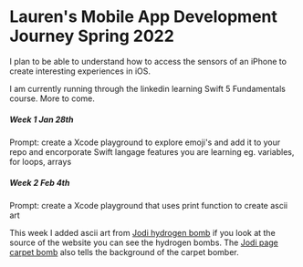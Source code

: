 # Lauren's Mobile App Development Journey Spring 2022

I plan to be able to understand how to access the sensors of an iPhone to create interesting experiences in iOS.

I am currently running through the linkedin learning Swift 5 Fundamentals course. More to come.

##### Week 1 Jan 28th
Prompt: create a Xcode playground to explore emoji's and add it to your repo and encorporate Swift langage features you are learning eg. variables, for loops, arrays

##### Week 2 Feb 4th
Prompt: create a Xcode playground that uses print function to create ascii art

This week I added ascii art from [Jodi hydrogen bomb](https://wwwwwwwww.jodi.org/) if you look at the source of the website you can see the hydrogen bombs.
The [Jodi page carpet bomb](https://wwwwwwww.jodi.org/) also tells the background of the carpet bomber.
<!-- 
Week 3 Feb 11th

Week 4 Feb 18th 

Week 5 Feb 25th

Week 6 Mar 4th

Week 7 Mar 11th

Week 8 Mar 25th

Week 9 Apr 1st

Week 10 Apr 8th

Week 11 Apr 15th

Week 12 Apr 22nd

Week 13 Apr 29th

Week 14 May 6th -->

